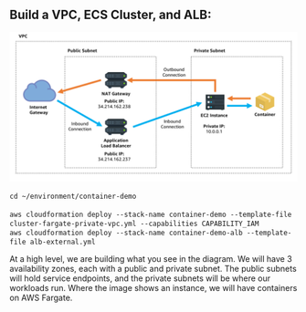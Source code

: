 
## Build a VPC, ECS Cluster, and ALB:
![infrastructure](images/private-subnet-public-lb.png)
```
cd ~/environment/container-demo

aws cloudformation deploy --stack-name container-demo --template-file cluster-fargate-private-vpc.yml --capabilities CAPABILITY_IAM
aws cloudformation deploy --stack-name container-demo-alb --template-file alb-external.yml
```
At a high level, we are building what you see in the diagram. We will have 3 
availability zones, each with a public and private subnet. The public subnets
will hold service endpoints, and the private subnets will be where our workloads run.
Where the image shows an instance, we will have containers on AWS Fargate.
